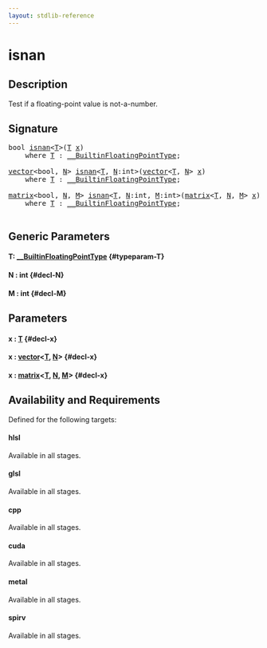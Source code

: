 ```yaml
---
layout: stdlib-reference
---
```


# isnan

## Description

Test if a floating-point value is not-a-number.




## Signature 

<pre>
<span class="code_keyword">bool</span> <a href="/stdlib-reference/global-decls/isnan">isnan</a>&lt;<a href="/stdlib-reference/global-decls/isnan#typeparam-T" class="code_type">T</a>&gt;(<a href="/stdlib-reference/global-decls/isnan#typeparam-T" class="code_type">T</a> <a href="/stdlib-reference/global-decls/isnan#decl-x" class="code_param">x</a>)
    <span class='code_keyword'>where</span> <a href="/stdlib-reference/global-decls/isnan#typeparam-T" class="code_type">T</a> : <a href="/stdlib-reference/interfaces/BuiltinFloatingPointType/index" class="code_type">__BuiltinFloatingPointType</a>;

<a href="/stdlib-reference/types/vector/index" class="code_type">vector</a>&lt;<span class="code_keyword">bool</span>, <a href="/stdlib-reference/global-decls/isnan#decl-N" class="code_var">N</a>&gt; <a href="/stdlib-reference/global-decls/isnan">isnan</a>&lt;<a href="/stdlib-reference/global-decls/isnan#typeparam-T" class="code_type">T</a>, <a href="/stdlib-reference/global-decls/isnan#decl-N" class="code_var">N</a>:<span class="code_keyword">int</span>&gt;(<a href="/stdlib-reference/types/vector/index" class="code_type">vector</a>&lt;<a href="/stdlib-reference/global-decls/isnan#typeparam-T" class="code_type">T</a>, <a href="/stdlib-reference/global-decls/isnan#decl-N" class="code_var">N</a>&gt; <a href="/stdlib-reference/global-decls/isnan#decl-x" class="code_param">x</a>)
    <span class='code_keyword'>where</span> <a href="/stdlib-reference/global-decls/isnan#typeparam-T" class="code_type">T</a> : <a href="/stdlib-reference/interfaces/BuiltinFloatingPointType/index" class="code_type">__BuiltinFloatingPointType</a>;

<a href="/stdlib-reference/types/matrix/index" class="code_type">matrix</a>&lt;<span class="code_keyword">bool</span>, <a href="/stdlib-reference/global-decls/isnan#decl-N" class="code_var">N</a>, <a href="/stdlib-reference/global-decls/isnan#decl-M" class="code_var">M</a>&gt; <a href="/stdlib-reference/global-decls/isnan">isnan</a>&lt;<a href="/stdlib-reference/global-decls/isnan#typeparam-T" class="code_type">T</a>, <a href="/stdlib-reference/global-decls/isnan#decl-N" class="code_var">N</a>:<span class="code_keyword">int</span>, <a href="/stdlib-reference/global-decls/isnan#decl-M" class="code_var">M</a>:<span class="code_keyword">int</span>&gt;(<a href="/stdlib-reference/types/matrix/index" class="code_type">matrix</a>&lt;<a href="/stdlib-reference/global-decls/isnan#typeparam-T" class="code_type">T</a>, <a href="/stdlib-reference/global-decls/isnan#decl-N" class="code_var">N</a>, <a href="/stdlib-reference/global-decls/isnan#decl-M" class="code_var">M</a>&gt; <a href="/stdlib-reference/global-decls/isnan#decl-x" class="code_param">x</a>)
    <span class='code_keyword'>where</span> <a href="/stdlib-reference/global-decls/isnan#typeparam-T" class="code_type">T</a> : <a href="/stdlib-reference/interfaces/BuiltinFloatingPointType/index" class="code_type">__BuiltinFloatingPointType</a>;

</pre>

## Generic Parameters

#### T: [\_\_BuiltinFloatingPointType](/stdlib-reference/interfaces/BuiltinFloatingPointType/index) {#typeparam-T}
#### N  : int {#decl-N}
#### M  : int {#decl-M}

## Parameters

#### x  : [T](/stdlib-reference/global-decls/isnan#typeparam-T) {#decl-x}
#### x  : [vector](/stdlib-reference/types/vector/index)\<[T](/stdlib-reference/types/vector/index#typeparam-T), [N](/stdlib-reference/types/vector/index#decl-N)\> {#decl-x}
#### x  : [matrix](/stdlib-reference/types/matrix/index)\<[T](/stdlib-reference/types/matrix/T), [N](/stdlib-reference/types/matrix/index#decl-N), [M](/stdlib-reference/types/matrix/index#decl-M)\> {#decl-x}

## Availability and Requirements

Defined for the following targets:

#### hlsl
Available in all stages.

#### glsl
Available in all stages.

#### cpp
Available in all stages.

#### cuda
Available in all stages.

#### metal
Available in all stages.

#### spirv
Available in all stages.



